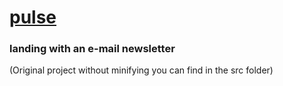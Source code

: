 # [pulse](https://valerieis.github.io/pulse/)
### landing with an e-mail newsletter

(Original project without minifying you can find in the src folder)

